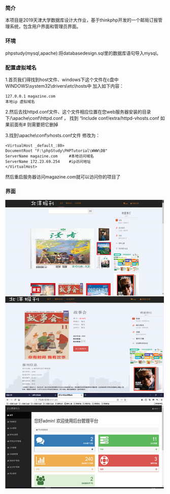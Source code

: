### 简介
本项目是2019天津大学数据库设计大作业，基于thinkphp开发的一个邮局订报管理系统，包含用户界面和管理员界面。

### 环境
phpstudy(mysql,apache):将databasedesign.sql里的数据库语句导入mysql。

### 配置虚拟域名
1.首页我们得找到host文件、windows下这个文件在c盘中WINDOWS\system32\drivers\etc\hosts中 加入如下内容：

``` 
127.0.0.1 magazine.com
本地ip 虚拟域名
```

2.然后去找httpd.conf文件、这个文件相应位置在您web服务器安装的目录下/\apache\conf\httpd.conf ， 找到 “Include conf/extra/httpd-vhosts.conf 如果前面有# 则需要把它删掉

3.找到\apache\conf\vhosts.conf文件 修改为：
``` 
<VirtualHost _default_:80>  
DocumentRoot "F:\phpStudy\PHPTutorial\WWW\DB"  
ServerName magazine.com		#本地访问域名  
ServerName 172.23.69.254	#ip访问地址  
</VirtualHost>
```
然后重启服务器访问magazine.com就可以访问你的项目了

### 界面
<img src="https://github.com/zzy321043695/DatabaseDesign/blob/master/src/1.png" width="500" height="300" alt="前台"/> 

<img src="https://github.com/zzy321043695/DatabaseDesign/blob/master/src/2.png" width="500" height="300" alt="详情"/> 

<img src="https://github.com/zzy321043695/DatabaseDesign/blob/master/src/3.png" width="500" height="300" alt="后台"/> 
